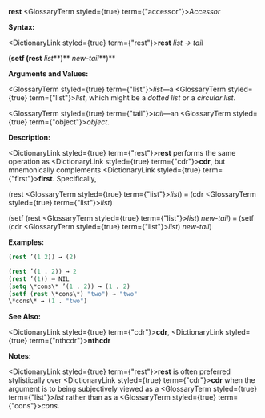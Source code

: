 **rest** <GlossaryTerm styled={true} term={"accessor"}><i>Accessor</i></GlossaryTerm> 



**Syntax:** 



<DictionaryLink styled={true} term={"rest"}><b>rest</b></DictionaryLink> *list → tail* 



<!-- **(setf (rest** *list<ClLinks styled={true} term={"t"}><b>*)</b></ClLinks> *new-tail***)**  -->
**(setf (rest** *list***)** *new-tail***)** 



**Arguments and Values:** 



<GlossaryTerm styled={true} term={"list"}><i>list</i></GlossaryTerm>—a <GlossaryTerm styled={true} term={"list"}><i>list</i></GlossaryTerm>, which might be a *dotted list* or a *circular list*. 



<GlossaryTerm styled={true} term={"tail"}><i>tail</i></GlossaryTerm>—an <GlossaryTerm styled={true} term={"object"}><i>object</i></GlossaryTerm>. 



**Description:** 



<DictionaryLink styled={true} term={"rest"}><b>rest</b></DictionaryLink> performs the same operation as <DictionaryLink styled={true} term={"cdr"}><b>cdr</b></DictionaryLink>, but mnemonically complements <DictionaryLink styled={true} term={"first"}><b>first</b></DictionaryLink>. Specifically, 



(rest <GlossaryTerm styled={true} term={"list"}><i>list</i></GlossaryTerm>) *≡* (cdr <GlossaryTerm styled={true} term={"list"}><i>list</i></GlossaryTerm>) 



(setf (rest <GlossaryTerm styled={true} term={"list"}><i>list</i></GlossaryTerm>) *new-tail*) *≡* (setf (cdr <GlossaryTerm styled={true} term={"list"}><i>list</i></GlossaryTerm>) *new-tail*) 



**Examples:**
```lisp
(rest ’(1 2)) → (2) 

(rest ’(1 . 2)) → 2 
(rest ’(1)) → NIL 
(setq \*cons\* ’(1 . 2)) → (1 . 2) 
(setf (rest \*cons\*) "two") → "two" 
\*cons\* → (1 . "two") 
```
**See Also:** 



<DictionaryLink styled={true} term={"cdr"}><b>cdr</b></DictionaryLink>, <DictionaryLink styled={true} term={"nthcdr"}><b>nthcdr</b></DictionaryLink> 



**Notes:** 



<DictionaryLink styled={true} term={"rest"}><b>rest</b></DictionaryLink> is often preferred stylistically over <DictionaryLink styled={true} term={"cdr"}><b>cdr</b></DictionaryLink> when the argument is to being subjectively viewed as a <GlossaryTerm styled={true} term={"list"}><i>list</i></GlossaryTerm> rather than as a <GlossaryTerm styled={true} term={"cons"}><i>cons</i></GlossaryTerm>. 



